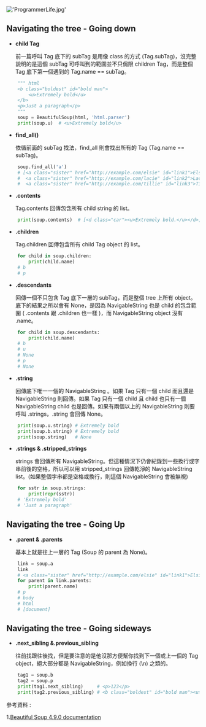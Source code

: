 !['ProgrammerLife.jpg'](https://junye1993.github.io/image/ProgrammerLife.jpg)

## Navigating the tree - Going down

- **child Tag**

    前一篇呼叫 Tag 底下的 subTag 是用像 class 的方式 (Tag.subTag)，沒完整說明的是這個 subTag 可呼叫到的範圍並不只侷限 children Tag，而是整個 Tag 底下第一個遇到的 Tag.name == subTag。

``` python
    """ html
    <b class="boldest" id="bold man">
        <u>Extremely bold</u>
    </b>
    <p>Just a paragraph</p>
    """
    soup = BeautifulSoup(html, 'html.parser')
    print(soup.u)  # <u>Extremely bold</u>
```

- **find_all()**

    依循前面的 subTag 找法，find_all 則會找出所有的 Tag (Tag.name == subTag)。

``` python
    soup.find_all('a')
    # [<a class="sister" href="http://example.com/elsie" id="link1">Elsie</a>,
    #  <a class="sister" href="http://example.com/lacie" id="link2">Lacie</a>,
    #  <a class="sister" href="http://example.com/tillie" id="link3">Tillie</a>]
```

- **.contents**

    Tag.contents 回傳包含所有 child string 的 list。

``` python
    print(soup.contents)  # [<d class="car"><u>Extremely bold.</u></d>, <p>123</p>]
```

- **.children**

    Tag.children 回傳包含所有 child Tag object 的 list。

``` python
    for child in soup.children:
        print(child.name)
    # b
    # p
```

- **.descendants**

    回傳一個不只包含 Tag 底下一層的 subTag，而是整個 tree 上所有 object。底下的結果之所以會有 None，是因為 NavigableString 也是 child 的包含範圍 ( .contents 跟 .children 也一樣 )，而 NavigableString object 沒有 .name。

``` python
    for child in soup.descendants:
        print(child.name)
    # b
    # u
    # None
    # p
    # None
```

- **.string**

    回傳底下唯一一個的 NavigableString 。如果 Tag 只有一個 child 而且還是 NavigableString 則回傳。如果 Tag 只有一個 child 且 child 也只有一個 NavigableString child 也是回傳。如果有兩個以上的 NavigableString 則要呼叫 .strings，.string 會回傳 None。

``` python
    print(soup.u.string) # Extremely bold
    print(soup.b.string) # Extremely bold
    print(soup.string)   # None
```

- **.strings & .stripped_strings**

    strings 會回傳所有 NavigableString。但這種情況下仍會紀錄到一些換行或字串前後的空格，所以可以用 stripped_strings 回傳乾淨的 NavigableString list。(如果整個字串都是空格或換行，則這個 NavigableString 會被無視)

``` python
    for sstr in soup.strings:
        print(repr(sstr))
    # 'Extremely bold'
    # 'Just a paragraph' 
```

## Navigating the tree - Going Up

- **.parent & .parents**

    基本上就是往上一層的 Tag (Soup 的 parent 為 None)。

``` python
    link = soup.a
    link
    # <a class="sister" href="http://example.com/elsie" id="link1">Elsie</a>
    for parent in link.parents:
        print(parent.name)
    # p
    # body
    # html
    # [document]
```

## Navigating the tree - Going sideways

- **.next_sibling &.previous_sibling**

    往前找跟往後找，但是要注意的是他沒那方便幫你找到下一個或上一個的 Tag object，絕大部分都是 NavigableString，例如換行 (\n) 之類的。

``` python
    tag1 = soup.b
    tag2 = soup.p
    print(tag1.next_sibling)     # <p>123</p>
    print(tag2.previous_sibling) # <b class="boldest" id="bold man"><u>Extremely bold</u></b>
```

參考資料 :

1.[Beautiful Soup 4.9.0 documentation](https://www.crummy.com/software/BeautifulSoup/bs4/doc/)